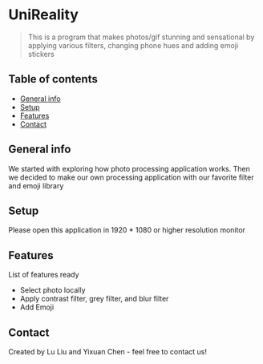 # UniReality
> This is a program that makes photos/gif stunning and sensational by applying various filters, changing phone hues and adding emoji stickers

## Table of contents
* [General info](#general-info)
* [Setup](#setup)
* [Features](#features)
* [Contact](#contact)

## General info
We started with exploring how photo processing application works. Then we decided to make our own processing application with our favorite filter and emoji library


## Setup
Please open this application in 1920 * 1080 or higher resolution monitor 

## Features
List of features ready 
* Select photo locally 
* Apply contrast filter, grey filter, and blur filter
* Add Emoji


## Contact
Created by Lu Liu and Yixuan Chen - feel free to contact us!